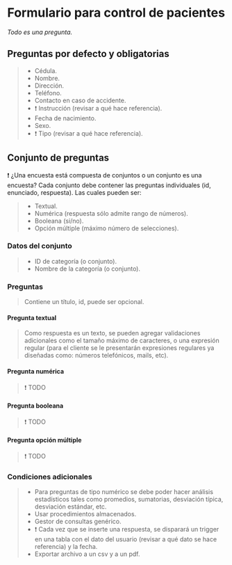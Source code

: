 # Formulario para control de pacientes

_Todo es una pregunta._

## Preguntas por defecto y obligatorias

> -   Cédula.
> -   Nombre.
> -   Dirección.
> -   Teléfono.
> -   Contacto en caso de accidente.
> -   :exclamation: Instrucción (revisar a qué hace referencia).
> -   Fecha de nacimiento.
> -   Sexo.
> -   :exclamation: Tipo (revisar a qué hace referencia).

## Conjunto de preguntas

:exclamation: ¿Una encuesta está compuesta de conjuntos o un conjunto es una encuesta?
Cada conjunto debe contener las preguntas individuales (id, enunciado, respuesta). Las cuales pueden ser:

> -   Textual.
> -   Numérica (respuesta sólo admite rango de números).
> -   Booleana (si/no).
> -   Opción múltiple (máximo número de selecciones).

### Datos del conjunto

> -   ID de categoría (o conjunto).
> -   Nombre de la categoría (o conjunto).

### Preguntas

> Contiene un título, id, puede ser opcional.

#### Pregunta textual

> Como respuesta es un texto, se pueden agregar validaciones adicionales como el tamaño máximo de caracteres, o una expresión regular (para el cliente se le presentarán expresiones regulares ya diseñadas como: números telefónicos, mails, etc).

#### Pregunta numérica

> :exclamation: TODO

#### Pregunta booleana

> :exclamation: TODO

#### Pregunta opción múltiple

> :exclamation: TODO

### Condiciones adicionales

> -   Para preguntas de tipo numérico se debe poder hacer análisis estadísticos tales como promedios, sumatorias, desviación típica, desviación estándar, etc.
> -   Usar procedimientos almacenados.
> -   Gestor de consultas genérico.
> -   :exclamation: Cada vez que se inserte una respuesta, se disparará un trigger en una tabla con el dato del usuario (revisar a qué dato se hace referencia) y la fecha.
> -   Exportar archivo a un csv y a un pdf.
